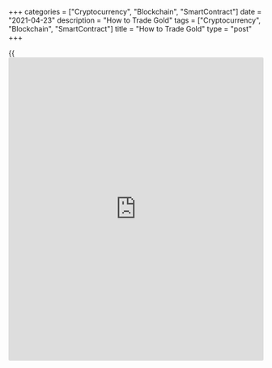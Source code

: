 +++
categories = ["Cryptocurrency", "Blockchain", "SmartContract"]
date = "2021-04-23"
description = "How to Trade Gold"
tags = ["Cryptocurrency", "Blockchain", "SmartContract"]
title = "How to Trade Gold"
type = "post"
+++

{{<iframe id="large-banner" src="https://www.bounty.group/#slide=8.0" width="100%" height="600" scrolling="no" style="border: 0px solid rgb(216, 221, 230); border-radius: 3px;">}}

2021-04-23

2021-04-23

Gold trading in 2021 - [how to](https://www.playgroundfx.com/blog/forex-trading-how-to/) choose the best strategy for [beginners](https://www.playgroundfx.com/blog/forex-for-beginners/)Oleg
Tkachenko

The [history](https://www.fixpro.org/post/chargeless-historical-data-api-backtesting/) of gold as a monetary value began over 5,000 years ago.
Initially, gold was used for forging and minting coins, and gold dust
was also used as payment means. With the surge in global production,
some countries began to use Au as a temporary national currency. Later,
a gold standard, pegging money to a fixed amount of gold, was
introduced.

Nowadays, the role of gold as the main payment instrument has faded
away, giving way to paper fiat money and cryptocurrencies. Today, Au is
an investment instrument used as a safe-have asset to diversify the
portfolio and hedge against the risks. XAU is used in speculative
trading, long-term investment, and forming the gold reserve. Main
participants of the gold trading market are central banks, IMF and other
funds, commercial banks, stock exchanges, investment and exchange-traded
funds, [individual trader](https://www.fintechee.com/services/individual-trader/)s and [investor](https://www.fintechee.com/tutorial-for-forex-trading/investor-mode/)s, gold producing companies, and
gold consumers.

Read on and you will learn [how to](https://www.playgroundfx.com/blog/forex-trading-how-to/) [trade gold][1] and invest in gold
assets to make profits.

The article covers the following subjects:

## Gold Futures Markets

There are different ways to make money on gold trading assets. Physical
metal is most often used for long-term investment, gold futures are
suitable for short-term investing.

  * Please note that gold futures are exchange-traded securities, which is a contract between a buyer and a seller. This is a contract to buy/sell gold in the future at the current price. Futures can be delivered and settled. Deliverable futures assume the actual delivery of the metal within the time period specified in the contract. Settlement implies financial offset: if by the time specified in the contract Au has risen in price, then the buyer wins - he/she bought it at a lower price. If the metal has fallen in price, the seller wins.

There are other derivatives where gold is the underlying asset, but
futures trading remains the most popular so far. This is the most
straightforward and liquid instrument, which can be sold or bought
before its expiration date.

The minimum deposit to enter the futures market depends on the type of
the traded contracts, target profits, and risk management system. A
standard lot for trading gold stocks on the exchange is 100 ounces. So,
you will need about 2000 USD to open a minimum position of 0.001 lots.

This amount does not take into account the need for a reserve of money
to cover the loss. You can use leverage, but stock brokers, unlike Forex
brokers, are less generous - the average leverage on the exchange is up
to 1:20.

An alternative is E-Mini contracts, they are 0.1 of standard lots. The
minimum deposit for the exchange futures market remains the same - from
1000-2000 USD.

## Day Trading Gold

Before covering the peculiarities of intraday gold trading, I will
explain the difference between the full lot in trading currency pairs
and the full lot in trading the XAUUSD pair. Understanding how the Forex
broker calculates the tick value and the tick movement will help you
calculate a potential [daily](https://www.fintecher.org/2020/03/03/forex-trading-daily-strategy/) profit based on the average size of the
[daily](https://www.fintecher.org/2020/03/03/forex-trading-daily-strategy/) candlestick.

### How much is one pip of gold?

Forex gold price, which is displayed in the trading platform quotes or
in the technical analysis charts, is the price of the troy ounce.

One troy ounce is 31.1 grams. One standard lot is 100 troy ounces, the
minimum forex trade volume is 0.01 lots. All these data can be seen in
the contract specification. You can find the gold contract specification
in the MT4 in the following way:

How to calculate the gold pip price in Forex:

  * Find the contract size, 100, in the specification.

  * Define the pip size (point). Gold quotes in the platform have two decimal places, so the pip, unlike in currency pairs, here will be equal to 0.01.

  * Multiply the trade volume by the pip size: 100 * 0.01 = 1 USD.

The minimum XAUUSD price swing by 1 pip (point) corresponds to 1 USD.
Differently put, if you buy one troy ounce for 1800 USD, it corresponds
to the trade volume of 0.01 lots. And the price movement up to 1805.35
USD will mean that the price has moved by 535 pips.

For 0.01 lot, the pip cost 1/100 = 1 cent, which means that the profit
will be 5.35 USD. Accordingly, for 1 full lot, the profit will be 535
USD.

Now, let us get back to the comparison of the XAUUSD and currency pairs
in [terms](https://www.fintechee.com/terms/) of intraday yield.

The pip price for the EURUSD is,100,000 * 0.00001 (five-digit quotes),
also 1 USD. The average length of the XAUUSD [daily](https://www.fintecher.org/2020/03/03/forex-trading-daily-strategy/) candlestick in a non-
volatile market is 1000-1500 pips. The average length of a [daily](https://www.fintecher.org/2020/03/03/forex-trading-daily-strategy/) EURUSD
candlestick is 800-1000 pips. But do not forget about the spread, which
is higher for the XAUUSD.

I can draw the following conclusions from this:

  * The XAUUSD intraday volatility is relatively similar to currency pairs, provided the markets are calm and there are no strong fundamental factors

  * XAU / USD has quite low volatility in one-minute timeframes, so it is not suitable for scalping. However, gold usually features a more consistent trend with fewer intraday reversals.

Day trade gold strategy in the H1-H4 timeframes could yield a profit
comparable to the profit from currency trading. But the XAUUSD is
sensitive to fundamental factors, the [daily](https://www.fintecher.org/2020/03/03/forex-trading-daily-strategy/) movement can expand up to
2500-3000 points and in the direction opposite to your position.

Recommendations on entering XAUUSD trades:

  * Enter trades in the trend direction, preferably at the beginning of the [daily](https://www.fintecher.org/2020/03/03/forex-trading-daily-strategy/) candlestick. If in the [daily](https://www.fintecher.org/2020/03/03/forex-trading-daily-strategy/) chart, there a directed movement displayed by two or three candlesticks of the same color, you can spot a trend movement in the hourly chart

  * Spot the fundamental movement, do not exit the trades on the local corrections.

  * Note the price moves of the correlated assets, silver, and platinum. Using such tools as the gold silver ratio, for example, you can develop gold [trading strategies](https://www.fintechee.com/forex-trading-strategies/) based on the positive correlation. Gold also has a positive correlation with oil quotes and a negative one with the USD.

## Gold Trading Best Strategy

Each trading plan is based on a purpose and an idea. A trading strategy
starts with defining your target, that should define the following
points:

  * The amount of money you want to earn. You’d better define the target profit in percent of the deposit amount. You can find out how real the target profit is by comparing the percentage with the average annual return on the asset.

  * The amount you are willing to invest. 

  * The investment term. Do you prefer a short-term investment strategy with the ability to quickly cash out the asset? Are you willing to “freeze’ the money for a long time, sacrificing liquidity?

  * The trading strategy type you prefer. Do you want to trade actively, which will be your primary job, or start passive investment?

  * Risk level suggested by the strategy. 

Mutual Funds and [ETF](https://www.fixpro.org/post/etf-liquidity/)s are suitable for long-term investment. For a small
commission fee, up to 0.5%, a management company will manage your
investment. Trading futures or CFDs in Forex will be suitable for short-
term investment.

Strategies for active trading:

1\. Scalping. It is rarely used to trade the XAUUSD. In a few minutes,
the price does not have enough time to gain a sufficient move to
compensate for the spread and yield a profit comparable to the time
spent. There are more profitable scalping trading instruments.

2. [Swing trading][2]. Trading on corrections is also really applied to
XAUUSD, as the corrections are not deep. Here, trend following
strategies are more suitable. However, you can combine swing trading and
trend strategies in some cases.

3\. Intraday trading. Gold day trading is one of the most common
strategy types. Unlike currency pairs, which can many times jump up and
down during a day, the gold market slowly gains speed. However, gold
features longer price movements during a day at the moments of
fundamental factors’ influence. Differently put, the range of the gold
price intraday movements is greater than the currency pairs’ movements.
The frequency of the XAUUSD price moves is lower. Below is a screenshot
of the average volatility of currency pairs and metals over 10 weeks.

4\. Medium- and long-term strategies. Positions can be held open for
several days if there is a clear trend. But the profits of these
strategies are diminished by swaps and exchange commission fees.

5\. Indicator strategies. They are [trading strategies](https://www.fintechee.com/forex-trading-strategies/) based on technical
analysis. A combination of volatility and trend indicators with multiple
timeframes analysis works well here. In an hourly timeframe, the length
of the price movement in the intraday range is estimated. If the price
is at the beginning of the movement and the trend is clear, you can open
a position. You can also add oscillators as auxiliary tools

6\. Price Action strategies. They mean trading based on chart patterns
and graphic analysis. Since the movement of gold prices is smoother,
compared with foreign exchange assets, resistance and support levels are
more clearly traced in the chart. Trend exhaustion patterns are a
triangle, flag, pennant, etc. Price action patterns trading can be
combined with indicator strategies.

7\. Trading based on fundamental analysis. The XAUUSD pair is responsive
to fundamental factors. Trading based on fundamentals suggests you find
positively or negatively correlated assets. For example, optimism in the
stock market means that [investor](https://www.fintechee.com/tutorial-for-forex-trading/investor-mode/)s will withdraw the money from gold
assets and reinvest into more profitable assets. Negative GDP forecasts,
inflation rise, for instance, push the gold price up. You can refer to
the Market Sentiment indicator, showing the forecast of the majority.

8\. Social trading. Active trading is not only constantly monitoring the
price chart and looking for a signal. You can copy trading behavior and
signals offered by experienced traders for a small commission fee. In
[terms](https://www.fintechee.com/terms/) of gold trading, you need to choose traders, who enter trades on
the XAU/USD more often than other assets. You link your account to the
trading account of such traders and signals are automatically copied to
your account. You can learn more about this in the article [Forex PAMM
vs Social Trading. What do [investor](https://www.fintechee.com/tutorial-for-forex-trading/investor-mode/)s choose?][3]

Peculiarities of trading the XAUUSD:

  * Significant influence of fundamental factors. The Fed's monetary [policy](https://www.fintechee.com/policy/), the global economic state, geopolitics, macroeconomic statistics - all of this can become a driver for a new gold market trend.

  * Moderate risk compared to currency pairs for long-term investment.

  * High level of liquidity no matter what instruments you trade. The exception is golden bars, but they can be quickly sold if a trader agrees with a high margin.

### When to buy gold

Gold, unlike currency pairs, is not tied to a single session. The
highest volatility of [EURUSD][4] is observed during the European
session. At the Asian session, volatility and trading volumes decrease.
The [XAUUSD][1] trading volumes do not depend on the trading session.

Some sources cite an analysis based on statistical data since 1975,
which shows the seasonal dependence of the gold prices. According to its
results, the lowest price for Au is observed in March, the highest - in
January and September.

So, we can conclude that the [best time](https://www.fixpro.org/post/forex-best-time-to-trade/) to buy gold is in March, and it
is better to sell gold in September.

Technical analysis signals:

  * Meeting of the moving averages with different periods. If the fast MA crosses the slow one upside, it signals an uptrend.

  * Signals of trend indicators, such as the [ADX][5],[ Alligator][6], and so on.

  * The increase in volatility, according to the ATR; defining the overbought and oversold zones, according to oscillators.

  * The breakout of the key levels, Fibonacci retracement levels. An example of the Forex gold trading strategy based on the Fibo levels is described in the article[ What is Fibonacci retracement? How to trade using this indicator][7]?

  * The breakout of graphic chart patterns, such as flag, triangle, flat channel.

The above listed, are just a few examples of [how to](https://www.playgroundfx.com/blog/forex-trading-how-to/) spot the time to buy
gold or enter short trades. In general, technical analysis is applied to
the XAUUSD trading in the same way as to trading currency pairs. The
matter is in adjusting the trading strategy and choosing the right
indicator settings.

Signals of fundamental analysis:

  * Stagnation of the world economy or vice versa economic growth. For example, the pandemic that started in early 2020 hindered global economic development. Amid the expectations of a decline in the global GDP, falling corporate profits, stock indices turned down, while Au, on the contrary, reached a new all-time high. In August, after the development of the coronavirus vaccine, [investor](https://www.fintechee.com/tutorial-for-forex-trading/investor-mode/)s became optimistic — the stock indexes gained back their spring losses, while the precious metal lost more than 10% of its value.

  * Macroeconomic statistics. It has a short-term impact. This includes inflation change data, industry forecasts, etc. If the outlook is positive, [investor](https://www.fintechee.com/tutorial-for-forex-trading/investor-mode/)s are willing to withdraw the money from safe-haven assets, including gold.

A good time to buy gold is when the price has been down, as it should go
up, sooner or later. The matter is to live through the drawdown period.

Fundamental analysis signals do not always work. Example: the gold price
drop in 2013 became the strongest in the last 30 years. The main reason
is considered to be the problems of the Indian economy, which is one of
the largest gold consumers. Another reason is the economic crisis in
Cyprus, which showed the risks of investing in government bonds.

These factors encouraged [investor](https://www.fintechee.com/tutorial-for-forex-trading/investor-mode/)s to withdraw money from medium and
long-term [ETF](https://www.fixpro.org/post/etf-liquidity/) funds in a panic. This accelerated the gold price fall.
Instead of investing in safe havens, [investor](https://www.fintechee.com/tutorial-for-forex-trading/investor-mode/)s preferred to cash out.

Is it time to buy gold now? If the XAUUSD price has rolled down from its
all-time highs, it is worth buying gold.

### How do you buy gold?

Buying physical gold is available only in the banks licensed by the
regulator. Only the bank will sell you certified metal with documents
confirming its authenticity, fineness, and other characteristics.

You can buy gold bars without delivery from specialized companies that
guarantee the safety of the metal in their own depositories. But are you
willing to take such a risk? Another way of buying gold safely is gold
certificates or gold deposits issued by some banks.

The best way to buy gold with no risks and the minimum deposit is CFDs.
Although you do not buy physical metal, you can sell the asset any time
just with a couple of clicks.

Well, [how to](https://www.playgroundfx.com/blog/forex-trading-how-to/) get gold in the LiteForex trading platform? Follow the
following steps:

1\. Open an account. Click on TRADE FOREX- ACCOUNT TYPES. I recommend
the [ECN account][8] with a minimum spread. A minimum deposit of 50 USD
with a 1:100 leverage will be enough to enter a trade of the minimum lot
of 0.01.

2\. You must pass verification to op up your account. You can also try
yourself on a [demo account][9] without any registration or
verification.

3\. Open the trading terminal and select the XAUUSD pair in the Metals
tab.

4\. Analyze the gold price chart. The signals to enter a trade include:

  * The oscillator lines are in the oversold zone; then, oscillators turn around and start moving towards the middle of the range.

  * Signals of trend indicators and charting software confirm the price movement in the needed direction.

  * The price of gold breaks out the flat channel.

  * There appear reversal patterns, Engulfing pattern, a Pin bar, and so on.

Example. Following a short-term uptrend, there forms a consolidation
range, highlighted with a horizontal channel.

The channel breakout upside means the start of the uptrend. It will be
beneficial if the breakout candlestick and the candlestick of the trend
inception will have bigger bodies than the candlestick built in the
sideways trend.

The end of the uptrend is signaled by the Engulfing reversal pattern,
the body of the falling candlestick should fully engulf the body of the
previous rising candlestick. Next, there forms a Doji, the candlestick
with no body, showing the equality of power between sellers and buyers.
The next red candlestick confirms the trend reversal.

You can buy gold safely, reducing the probability of loss to almost
zero, only with a perspective of 10-15 years. On [daily](https://www.fintecher.org/2020/03/03/forex-trading-daily-strategy/) price charts, the
gold price moves in both directions, so it makes sense to spot a strong
trend or try to make a profit from position reversals if the spread size
allows. The risk of loss in day trading is higher than the risk
associated with long-term strategies.

Gold buying tips:

  * Focus on the trend gold market sentiment.

  * Consider the level of spread and swap. In CFD trading, medium-term trading seems less profitable than intraday trading due to swaps. The exception is when you have spotted a strong medium-term trend.

  * Look for a strong fundamental factor, connected with the world economic prospects. Even a force majeure could send the price up in the short term.

### When to sell gold?

1\. A sell signal in the long-term investing: the price has broken
through the previous all-time high, and the trend is slowing down
gradually. At the same time, there are positive forecasts for a decrease
in inflation, GDP growth, and a solution to geopolitical problems that
have pushed Au upwards up to this point. With the next price reversal a
fall of more than 2% - 3%, sell the asset.

2\. Sell signals in short-term investment:

  * Fundamental factor’s effect has exhausted.

  * The candlesticks’ bodies are getting less. Following an uptrend, the price is moving sideways.

  * There have appeared reversal patterns.

  * Oscillators have moved across the center of the range 0-100 and are moving towards the overbought zone.

  * The price has reached a strong resistance level.

In long-term investing and fundamental analysis trading, it is best to
focus on forecasts for gold assets and correlated instruments. You can
also use the Market Sentiment indicator, which displays the opinion of
the majority.

One of the strategies to exit a trade is the use of a trailing stop.
When the price exits the flat range, you enter a trade in the uptrend.
When the minimum target profit level is reached, close 50% of the
position and insure the rest with a trailing stop.

The distance to the trailing stop can be calculated using the ATR
volatility indicator. You can also place the trailing stop just below
the local low or the support level.

If you missed the moment of price reversal and the losses have already
amounted to more than 20%, do not rush to sell the asset right now.
Considering that the average annual return on Au is around 5-15% per
year, it is better to wait for the price to return to its highs.

## Methods Compared: Trading vs Investing

Trading means active speculative trading with frequent transactions in
both directions. The trader buys and sells the XAU several times a day,
long term strategies involve holding the trade open for several days or
weeks.

Investing is a long-term purchase of gold and gold assets in order to
save spare money from inflation and, if possible, make a profit.
Investors buy gold for 5-10 years or more.

The advantages and disadvantages of trading:

Advantages

|

Disadvantages  
  
---|---  
  
1.The opportunity to make profits from the price movements in both
directions.

|

1\. Commission fees. The more trades are entered, the more commissions
have to be paid.  
  
2\. Profitable trading on the fundamental analysis.

|

2\. Low volatility of gold assets in short-term timeframes. Scalping is
irrelevant. In a few minutes, the XAUUSD price does not have time to
gain a difference in points sufficient to cover the spread and make an
adequate profit.  
  
3\. Wide variety of trading assets, from CFDs to derivatives.

|  
  
The advantages and disadvantages of investing:

Advantages

|

Disadvantages  
  
---|---  
  
1\. You do not have to monitor fundamentals and technical analysis
signals. You do not have to spend much time trading.

|

1\. Freezing money for a long time  
  
2\. Long-term profit. History proves that the XAU price movement has a
wave nature – a drawdown is followed by the price rise with a new all-
time high.

|

2\. A limited choice of investment assets. CFDs and futures are not
suitable at least due to exchange commission fees and swaps. Long-term
investments are most often associated with buying physical gold and
physical gold assets  
  
3\. Lower intermediary risks. In trading, there is still a risk of
broker bankruptcy, account blocking, etc. In investing, the physical
metal is at home or in a bank/custodian. In both cases, the risk of loss
is minimal.

|

3.High margin for sales.  
  
 |

4\. Relatively low yield.  
  
Both methods have their advantages and disadvantages. The question is
which strategy you prefer, what risks you agree to take, and what
profitability goals you have.

I can also give another comparative analysis in the form of a table in
the context of several [options](https://www.fixpro.org/post/options-liquidity/) for trading and investing:

 |

Gold bullion (investing)

|

[ETF](https://www.fixpro.org/post/etf-liquidity/)s (investing and trading)

|

CFD (трейдинг)  
  
---|---|---|---  
  
Complexity rating (1- easy, 3 — hard)

|

1

|

3

|

2  
  
Storage costs

|

Yes

|

No

|

No  
  
Management costs

|

No

|

Yes

|

No  
  
Exchange fees and broker commissions

|

No

|

Yes

|

Yes  
  
Entry price (1 — low, 3 — high)

|

2

|

3

|

1  
  
Leverage

|

No

|

No

|

Yes  
  
Regulated

|

No

|

Yes

|

Yes  
  
Comments on the table:

  * [ETF](https://www.fixpro.org/post/etf-liquidity/)s are classified as both trading and investing assets for the following reason: [ETF](https://www.fixpro.org/post/etf-liquidity/) stocks are often used for speculative purposes, that is, for trading. There are mixed funds that invest only part of the money in gold assets - their securities are used to diversify risks. But [ETF](https://www.fixpro.org/post/etf-liquidity/) shares are also in demand among long-term [investor](https://www.fintechee.com/tutorial-for-forex-trading/investor-mode/)s. They are attracted by the fact that they do not need to be responsible for balancing and managing assets, as the management company does this.

  * Complexity rating implies the time resources, the required level of knowledge, etc.

  * Storage costs are the payment for a safe deposit box or depository. Depository services on the exchange market are included in the exchange fees.

  * Management costs are the commission charged by the management company.

You can read more about investing in gold assets in this article.

## How to Trade Gold

You can trade gold in exchange and over-the-counter markets.

  1. Over-the-counter (OTC) or off-exchange trading means Forex online gold trading and binary [options](https://www.fixpro.org/post/options-liquidity/). Trades here are made in gold CFDs, CFDs are bought and sold without actual delivery of the metal. Also OTC gold trading in the purchase of physical metal through a bank, bank gold deposit.

  2. The exchange market provides for a wider range of investment instruments. You can buy futures and [options](https://www.fixpro.org/post/options-liquidity/). Futures can be a commodity - with real delivery of metal, and settlement - with offsetting the price at the end of the contract. You can also buy [ETF](https://www.fixpro.org/post/etf-liquidity/) shares on the stock exchange, which fully or partially invest money in the metal. You can buy shares in gold mining and refinery companies.

Let us explore in detail each of these gold trading and investment
[options](https://www.fixpro.org/post/options-liquidity/), their pros, and cons.

### How To Trade Gold Bullion?

Investment [options](https://www.fixpro.org/post/options-liquidity/) for an individual gold trader:

  * You can buy gold bars in a bank. Pros: the investment safety is guaranteed. Cons: the margin on sale can reach 20%, appropriate storage conditions are required, in most countries, there is a "luxury" tax or VAT.

  * You can buy investment gold coin products. They are initially sold in banks, next, you can find gold coins in secondary markets. The advantage of coins is that they also generate income with an increase in collection value.  Disadvantages: not any investment coin quickly rises in price, the cost of the coin includes work, the margin can be 15%-30%. Buying in a secondary market carries even greater risks. It is the responsibility of the buyer to assess the authenticity of the coin and its condition.

  * Bank gold deposit. It provides two [options](https://www.fixpro.org/post/options-liquidity/). The first one suggests you put physical gold on the deposit and receive open interest payments in cash. The second one means depositing a cash equivalent pegged to gold prices.  Advantages: gold bars are stored in a bank. Disadvantages: most often it is not compensated by the insurance payment in case of bank bankruptcy.

  * You can buy jewelry. Benefit: aesthetics with the expectation of the gold price rise. The drawback is the margin. Most often, jewelry is bought back at the scrap price, losses can be up to 50%.

You can also buy a commodity futures contract in the exchange market
with the physical metal delivery. Considering the minimum delivery
volumes and transport costs, this option is only suitable for companies
using gold as a raw material.

Investments in the physical metal may be of interest to those who are
not willing to engage in active trading and expect a long-term
investment of more than 10 years.

### How To Trade Gold Futures CFD

CFDs is a contract for differences, an off-exchange trading instrument.
An [investor](https://www.fintechee.com/tutorial-for-forex-trading/investor-mode/) buys a [XAUUSD][1] contract and sells it at a higher price.
Or you can sell at the current price and, when the price is down, make
profits from the difference in prices. CFD trading is available through
Forex brokers.

Advantages of trading XAUUSD CFDs:

  * Relatively low initial deposit for trading gold futures compared to the exchange market, $50-$100 will be enough for a minimum-size trade.

  * Minimal commission fees. You need to pay only for spread and swap. No exchange fees or repository fees. The Qualified Investor status is not required.

  * Liquidity. You can exit the trade at any time in any part of the world if you have an Internet connection.

Trading CFDs in Forex is one of the best ways to make money for those
gold traders who do not have large capital but have basic forecasting
skills and the willingness to take up active trading.

Follow these steps to trade XAUUSD CFDs:

  * Select a broker, open an account, go through verification.

  * Top up your deposit with the minimum required amount. You can start with cent accounts if they are available with your broker.

  * Study the XAUUSD trading conditions. Study available leverage level, the minimum transaction volume, the contract size in the contract specification.

  * Analyze the chart, enter trades, earn money.  

### How To Trade Gold Options

Trading binary [options](https://www.fixpro.org/post/options-liquidity/) suggests you should predict where the price of an
asset will be by the time the option expires - above the opening price
or below. If the forecast is correct, the profit will be 50%-90% of the
option amount. In case of an error, the loss is 100%.

Pros of trading binary [options](https://www.fixpro.org/post/options-liquidity/):

  * It is easy. You only need to predict the future price location relative to the level when the option was opened. If you have picked up the beginning of the trend, you will be 99% likely to make a profit. There are no stop-losses and stop-outs, and you do not have to monitor the market all the time. And, most importantly, there is not spread, constantly changing on the volatility.

  * Quick profit. If you trade turbo [options](https://www.fixpro.org/post/options-liquidity/), you can make a profit already in 60 seconds.

  * You can earn more than 100% return on the forecast. For example, you can make a more complex forecast for [options](https://www.fixpro.org/post/options-liquidity/) such as "Ladder", "One touch", "Range".

Binary [options](https://www.fixpro.org/post/options-liquidity/) are the easiest way to start for a beginner trader.

How to trade in gold [options](https://www.fixpro.org/post/options-liquidity/):

  * Choose a binary [options](https://www.fixpro.org/post/options-liquidity/) broker, sign up and pass the verification.

  * Carry out technical and fundamental analysis for the gold [options](https://www.fixpro.org/post/options-liquidity/) in different timeframes.

  * Open a XAUUSD binary option: specify the expiration date, the option amount, and the forecast for a higher or lower price.

Some brokers provide an opportunity for early option closing.

### How To Trade Gold [ETF](https://www.fixpro.org/post/etf-liquidity/)s

[ETF](https://www.fixpro.org/post/etf-liquidity/) is an exchange-traded fund. This is a fund that is engaged in
targeted investment and whose shares are in free circulation. For
example, if the fund invests in the shares of the TOP 50 largest
companies, by buying its shares, you are actually investing in these
companies.

The same is with gold. There are [ETF](https://www.fixpro.org/post/etf-liquidity/)s that invest all or part of their
capitals in gold assets - physical metal, gold futures, etc. By buying
their shares, you also invest money in Au. Although [ETF](https://www.fixpro.org/post/etf-liquidity/) stock prices do
not completely coincide with the price movement of XAUUSD or gold
futures, the general trend is similar.

The advantage of investing in [ETF](https://www.fixpro.org/post/etf-liquidity/)s over futures is that you do not need
to diversify and balance your investment portfolio. An [ETF](https://www.fixpro.org/post/etf-liquidity/) is already
such a portfolio in itself and managers are involved in balancing it.
Disadvantages include a high entry deposit of 1000 USD and more, the
need to have the Qualified Investor status.

Another problem is taxation. According to the legislation of individual
countries, if the [ETF](https://www.fixpro.org/post/etf-liquidity/) invests in physical metal, the [investor](https://www.fintechee.com/tutorial-for-forex-trading/investor-mode/) pays a
"luxury" tax - instead of 15%-20%, the tax amount can be 25%-30%.

The world's largest gold [ETF](https://www.fixpro.org/post/etf-liquidity/) is SPDR Gold Shares, founded in 2004. Its
assets are 100% secured by gold bars, the volume of which is over 1,230
tons. The main storages are in London, with a management fee of 0.4%.

Other gold exchange-traded funds are iShares COMEX Gold Trust, iShares
MSCI Global Gold Miners [ETF](https://www.fixpro.org/post/etf-liquidity/).

How to invest in [ETF](https://www.fixpro.org/post/etf-liquidity/)s:

  * Select a broker, having an access to the exchange market where gold [ETF](https://www.fixpro.org/post/etf-liquidity/) stocks are traded.

  * Study the trading [terms](https://www.fintechee.com/terms/) and conditions: the procedure of buying and selling securities, brokerage and depository commissions, exchange fees, the minimum investment amount, etc. A list of the largest [ETF](https://www.fixpro.org/post/etf-liquidity/)s can be found on analytical portals, for example, Investing.

  * Buy the [ETF](https://www.fixpro.org/post/etf-liquidity/) shares.

Trading gold [ETF](https://www.fixpro.org/post/etf-liquidity/)s will suit professional [investor](https://www.fintechee.com/tutorial-for-forex-trading/investor-mode/)s with a capital of
$1000 and more.

### How to Trade Gold Stocks

 An alternative to investing directly in gold or gold derivatives is to
buy shares in gold-producing companies. The logic is as follows: if the
precious metal price rises, then the profit of the gold mining company
will also grow. And the company's stock will also grow, following the
increase in the profit.

Pros:

  * You can make money on dividends if a decision on payments is made.

  * You can find companies with a relatively inexpensive cost per share - this can reduce the minimum transaction volume.

  * High volatility compared to gold trading instruments.

Cons:

  * There is a risk of the company’s bankruptcy.

  * Influence of microeconomic factors: internal conflicts, lack of competitive advantages, management mistakes, etc. - all this negatively affects the stock prices.

Examples of gold-producing companies: Newmont Goldcorp, Barrick Gold,
AngloGold Ashanti.

Investing in stocks of gold mining companies is suitable for risk
diversification for professional [investor](https://www.fintechee.com/tutorial-for-forex-trading/investor-mode/)s who have enough money to
enter the exchange markets.

## An example of Forex gold trading strategy

This is a simple gold trading strategy based on a combination of
fundamental analysis and technical tools. Since the XAUUSD is a less
speculative instrument than currency pairs, it is easier to track the
consolidation zones, support, and resistance levels in the chart.

Analyze the [daily](https://www.fintecher.org/2020/03/03/forex-trading-daily-strategy/) chart:

In August 2020, the [XAUUSD][1] price peaked amid the pandemic. But a
gradual decline in the number of coronavirus cases and information about
the vaccine development reassured [investor](https://www.fintechee.com/tutorial-for-forex-trading/investor-mode/)s, who began to withdraw money
from the safe-haven assets, including gold. The [daily](https://www.fintecher.org/2020/03/03/forex-trading-daily-strategy/) chart shows a
clear long-term downtrend built across five highs. A horizontal channel
is also visible.

In May-June, the price moved sideways within this channel. Now, there is
a similar movement, the price bounced off the lower border of the
channel, moved up, and rebounded down from the channel’s upper border.
So, the market should go down.

There are several variations of gold [trading strategies](https://www.fintechee.com/forex-trading-strategies/):

  * Open a short position in the [daily](https://www.fintecher.org/2020/03/03/forex-trading-daily-strategy/) chart, with a take profit at the support level. The position holding time is seven-ten days.

  * Switch to the H1 chart and spot the beginning of the downtrend. Next, enter a trade for a few hours and exit is before the swap is charged.

When the short position is opened (29 March 2021), the [news](https://www.letsplayfx.com/blog/forex-news-website/) background
is neutral. In the coming week, according to the [economic
[calendar](https://www.fintechee.com/web-trader/)][10], there is no [news](https://www.letsplayfx.com/blog/forex-news-website/) that could drastically affect the [daily](https://www.fintecher.org/2020/03/03/forex-trading-daily-strategy/)
gold price chart. Therefore, with a high probability, the [daily](https://www.fintecher.org/2020/03/03/forex-trading-daily-strategy/)
downtrend will continue to the support level. But within the day there
can be local movements in both directions.

## Gold trading hours

The global exchange market works around the clock: the working hours of
exchanges around the world overlap. If one exchange closes, the second
exchange is already working by this time, ensuring the continuity of
trading. But depending on what trade session is active at the moment,
the trading activity also depends. Below is a timetable for the main
exchanges where gold and gold assets are traded online:

  * Online trading hours in London, UK: 08:00 to 17:00 (GMT).

  * Online trading hours in New York, USA: Opening hours 13:20 - 18:30 (GMT).

  * Online trading hours in Mumbai, India: 04:30 to 18:00 (GMT).

  * Online trading hours in Dubai, UAE: 04:30 to 07:30 (GMT).

  * Online Trading Hours in Jakarta, Indonesia: Opening hours 02:30 - 10:30 (GMT).

  * Online trading hours in Islamabad, Pakistan: 05:00 to 13:00 (GMT)

The working schedule of trading sessions is a reference for developing
strategies, taking into account the periods of the greatest and least
trading activity. Changes are possible depending on the transition from
winter to summer time and vice versa, on national holidays. Exchanges
are closed at weekends.

## Pros and Cons

Pros:

  * Gold will never depreciate, as it is a measure of value. Also, Au will always be in demand from the production sector.

  * In the long-term outlook, the gold price almost always goes up. One of the reasons is inflation. Money is depreciated in relation to commodities, and gold is among popular commodity assets.

  * The XAUUSD trend is relatively easy to predict based on fundamental analysis. When the stock markets stagnate, inflation grows above the forecast level, and the world GDP decline, the [XAUUSD][1] grows in value.

Cons:

  * Relatively low volatility in the short term. XAUUSD is not suitable for scalping and intraday strategies, since the minute and [daily](https://www.fintecher.org/2020/03/03/forex-trading-daily-strategy/) movement in pips does not have the same amplitude and speed as the movement of currency pairs.

  * The need to take higher risks, to increase the volume of transactions by increasing the leverage. It is the result of low volatility.

  * Long-term return on the investment and relatively low profitability. The average return on XAUUSD over the past 20 years was 25.85% per annum. Profitability for the last 5 years - 6% per annum. The yield in the period of 01/01/2013 - 01/01/2020 was negative.

Despite significant disadvantages in comparison with trading currencies
and stocks, gold is a safe-haven asset that allows you to balance your
investment portfolio risks.

Gold trading advice:

  1. Are you an active trader? Use currencies and stocks as main trading assets. To diversify risks, add XAUUSD assets in the amount of 10-15% of the total portfolio. When stock markets stagnate, Au tends to rise, and so you can compensate for the loss.

  2. Are you an active trader preferring short-term strategies? Focus on fundamental analysis. Pick up the beginning of the trending movement on the key [news](https://www.letsplayfx.com/blog/forex-news-website/) and exit the trade at the next visible reversal. 

  3. Are you a trader with considerable capital? Enter derivatives markets and try investing in the [ETF](https://www.fixpro.org/post/etf-liquidity/)s.

  4. Are you a trader with small capital? Open a trading account with a Forex broker and make profits from trading CFDs with a minimum commission and the real market liquidity.

  5. Are you a long-term [investor](https://www.fintechee.com/tutorial-for-forex-trading/investor-mode/)? Invest spare money into the gold bullion with a horizon of 10-15 years.

  6. Are you a short-term [investor](https://www.fintechee.com/tutorial-for-forex-trading/investor-mode/) without trading experience? Invest in diversified [mutual fund](https://www.fixpro.org/post/etf-vs-mutual-fund/)s. Or you can try yourself on a [demo account][11]. This experience could help you define targets and choose your professional [investor](https://www.fintechee.com/tutorial-for-forex-trading/investor-mode/).

## Regulation

Each country has its own structure and rules for regulating the precious
metals trading market. The differences relate mainly to the structural
hierarchy of regulatory bodies, their subordination to Central Banks,
authority, requirements for brokers and [individual trader](https://www.fintechee.com/services/individual-trader/)s.

  1. The USA. The main regulator of financial exchanges is the  Securities and Exchange Commission (SEC). The SEC can independently initiate criminal cases and file claims in court. The regulator is considered the strictest in the world - a non-resident can enter the US stock market only through a sub-broker or subsidiary broker structures. The CFD market in the US is strictly limited.

  2. The United Kingdom. Exchange trading in the UK is regulated by the FCA - Financial Conduct Authority. The regulator's license means that the broker undergoes an annual audit by an independent audit company, submits financial statements, and maintains the capital at the required level.

## Gold futures live chart

The XAUUSD started growing rapidly in the early 2000s. Over the past 20
years, the gold yield was 530%, although there were deep drawdowns in
the middle of this period.

You can see the price changes and the profitability of each year
relative to the previous one in the table below:

Date

|

Price, USD per troy ounce

|

Price change in % compared to the previous year  
  
---|---|---  
  
01.01.2000

|

283.20

|

-  
  
01.01.2001

|

265.60

|

-6.21  
  
01.01.2002

|

282.10

|

6.21  
  
01.01.2003

|

368.30

|

30.56  
  
01.01.2004

|

402.20

|

9.2  
  
01.01.2005

|

421.80

|

4.87  
  
01.01.2006

|

570.80

|

35.32  
  
01.01.2007

|

652.00

|

14.22  
  
01.01.2008

|

922.70

|

41.52  
  
01.01.2009

|

927.30

|

0.49  
  
01.01.2010

|

1083.00

|

16.79  
  
01.01.2011

|

1333.80

|

23.16  
  
01.01.2012

|

1737.80

|

30.29  
  
01.01.2013

|

1660.60

|

\- 4.44  
  
01.01.2014

|

1240.10

|

-25.32  
  
01.01.2015

|

1384.60

|

11.65  
  
01.01.2016

|

1161.90

|

-16.08  
  
01.01.2017

|

1291.80

|

11.18  
  
01.01.2018

|

1439.40

|

11.43  
  
01.01.2019

|

1384.00

|

-3.85  
  
01.01.2020

|

1618.00

|

16.91  
  
01.01.2021

|

1850.30

|

14.36  
  
The current gold exchange rate in real time is 1 777.02 US dollar per
ounce.



You can study expert opinion and a [relevant gold price prediction for
2021, 2022-2025, and beyond][12].

## Choosing the right broker for gold trading

Individual traders do not have direct access to international financial
markets, they do not have sufficient capital or technical capability.
Such traders need an intermediary anyway. In the case of investment, the
intermediary can be a bank or an investment management company with a
[mutual fund](https://www.fixpro.org/post/etf-vs-mutual-fund/). Active trading requires a broker - a company that has
access to exchanges, [liquidity provider](https://www.fintechee.com/services/liquidity-provider/)s, or ECN systems.

Almost all brokers can be called universal. If it is a stock broker, it
offers services for trading futures, [options](https://www.fixpro.org/post/options-liquidity/), stocks, and the underlying
derivatives asset is not just gold. The broker provides access to the
exchange where there are any trading instruments, including gold assets.

The same situation is with the OTC brokers. The broker provides the
access to [liquidity provider](https://www.fintechee.com/services/liquidity-provider/)s, which are most often the largest
investment banks in the world. There can also be provided the access to
the ECN platforms. ECN platforms are digital trading platforms where
traders from all over the world work.

The range of the trading instruments provided by different brokers
differs from each other due to internal development policies and
technological capabilities, but each of them has XAUUSD CFDs. There are
rare offers of trading synthetic pairs - XAU versus, for example, oil or
another currency pair.

Since brokers are almost universal, the choice of an intermediary to
trade the XAU/USD comes down to the common rules:

  * The type and level of the spread. Account type. Since the gold short-term volatility is low, the lowest possible spread is the main condition. The floating spread is lower than the fixed one, so, to trade the XAUUSD, you need an ECN account with a spread of 0 pips.

  * Order execution speed. On ECN accounts, the execution speed of up to 50ms is considered good. You can check it in MT4, as well as the spread level, using a script. If you need a launching script file, write in the comments.

  * Leverage. The higher, the better. However, you must use leverage only in accordance with the risk management rules. You should not employ leverage to increase the position volume if it violates the norms of acceptable risk level per transaction and for the total position volume. 

  * Availability of passive trading services, for example, copy trading. You can subscribe to the MetaQuotes community signals in MT4. If your brokerage company offers a social trading service, it is also a big advantage.

  * There should be no additional fees. On an ECN account, almost every broker charges a fixed commission for each lot. There should be no other commissions, including withdrawal fees.

  * Offer transparency. There should be clear and straightforward [terms](https://www.fintechee.com/terms/) and conditions specified in the documents regulating the trade. Analyze the license availability, professionalism of the support service, etc.

First of all, trading with a broker should be comfortable for you. So,
use a minimum deposit or start with a demo account to check. The link to
the LiteForex demo account is[ here][9]. You do not need to sign up to
test the platform.

## Gold Trading FAQ

Where is gold trading?

You can trade gold in the following ways:

  * Stock market: futures, [options](https://www.fixpro.org/post/options-liquidity/), gold [ETF](https://www.fixpro.org/post/etf-liquidity/)s share. It is associated with a high initial deposit, additional costs for exchange commissions, and depository fees.
  * OTC Market: Gold CFDs. It features a relatively small entry deposit, the ability to enter trades in both directions, instant trade exiting.
  * Investing: [mutual fund](https://www.fixpro.org/post/etf-vs-mutual-fund/)s, purchase of physical metal, metal deposits. 

The easiest way to start trading gold is to use a

[Forex broker][1]

service

* * *

P.S. Did you like my article? Share it in social networks: it will be
the best “thank you" :)

Ask me questions and comment below. I’ll be glad to answer your
questions and give necessary explanations.

 **Useful links:**

  * I recommend trying to trade with a reliable broker [here][13]. The system allows you to trade by yourself or copy successful traders from all across the globe.
  * Use my promo-code BLOG for getting deposit bonus 50% on LiteForex platform. Just enter this code in the appropriate field while [depositing][14] your trading account.
  * Telegram chat for traders: <t.me/liteforexengchat>. We are sharing the signals and trading experience
  * Telegram channel with high-quality analytics, Forex reviews, training articles, and other useful things for traders <t.me/liteforex>

## Price chart of XAUUSD in real time mode

The content of this article reflects the author’s opinion and does not
necessarily reflect the official position of LiteForex. The material
published on this page is provided for informational purposes only and
should not be considered as the provision of investment advice for the
purposes of Directive 2004/39/EC.

Rate this article:

{{value}}

( {{count}} {{title}} )

   1. my.liteforex.com/trading/chart?symbol=XAUUSD
   2. www.liteforex.com/blog/for-[beginners](https://www.playgroundfx.com/blog/forex-for-beginners/)/swing-trading-strategies/
   3. www.liteforex.com/blog/for-[investor](https://www.fintechee.com/tutorial-for-forex-trading/investor-mode/)s/forex-pamm-vs-social-trading-advantages-of-social-trading-and-copying-trades-over-pamm/
   4. my.liteforex.com/trading/chart?symbol=EURUSD
   5. www.liteforex.com/blog/for-[beginners](https://www.playgroundfx.com/blog/forex-for-beginners/)/best-technical-indicators/adx-indicator-average-directional-index/
   6. www.liteforex.com/blog/for-[beginners](https://www.playgroundfx.com/blog/forex-for-beginners/)/best-technical-indicators/alligator-indicator/
   7. www.liteforex.com/blog/for-[beginners](https://www.playgroundfx.com/blog/forex-for-beginners/)/best-technical-indicators/fibonacci-retracement/
   8. www.liteforex.com/trading/account-types/ecn/
   9. my.liteforex.com/
   10. www.liteforex.com/blog/for-[beginners](https://www.playgroundfx.com/blog/forex-for-beginners/)/forex-economic-[calendar](https://www.fintechee.com/web-trader/)/
   11. my.liteforex.com/?language_save=1
   12. www.liteforex.com/blog/analysts-opinions/gold-price-prediction-forecast/
   13. my.liteforex.com/?category=for-[investor](https://www.fintechee.com/tutorial-for-forex-trading/investor-mode/)s&slug=gold-trading&openPopup=%2Fregistration%2Fpopup&utm_source=blog&utm_medium=article&utm_campaign=bonus
   14. my.liteforex.com/deposit/?category=for-[investor](https://www.fintechee.com/tutorial-for-forex-trading/investor-mode/)s&slug=gold-trading&promo_code=BLOG&utm_source=blog&utm_medium=article&utm_campaign=bonus